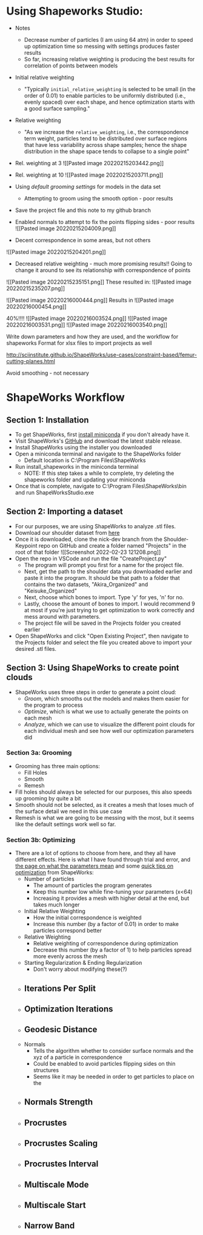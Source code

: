 # Using Shapeworks Studio:
- Notes
	- Decrease number of particles (I am using 64 atm) in order to speed up optimization time so messing with settings produces faster results
	- So far, increasing relative weighting is producing the best results for correlation of points between models
- Initial relative weighting
	- "Typically `initial_relative_weighting` is selected to be small (in the order of 0.01) to enable particles to be uniformly distributed (i.e., evenly spaced) over each shape, and hence optimization starts with a good surface sampling."
- Relative weighting
	- "As we increase the `relative_weighting`, i.e., the correspondence term weight, particles tend to be distributed over surface regions that have less variability across shape samples; hence the shape distribution in the shape space tends to collapse to a single point"
- Rel. weighting at 3
![[Pasted image 20220215203442.png]]
- Rel. weighting at 10
![[Pasted image 20220215203711.png]]

	
- Using *default grooming settings* for models in the data set
	- Attempting to groom using the smooth option - poor results
- Save the project file and this note to my github branch
- Enabled normals to attempt to fix the points flipping sides - poor results
![[Pasted image 20220215204009.png]]
- Decent correspondence in some areas, but not others

![[Pasted image 20220215204201.png]]
- Decreased relative weighting - much more promising results!! Going to change it around to see its relationship with correspondence of points

![[Pasted image 20220215235151.png]]
These resulted in:
![[Pasted image 20220215235207.png]]

![[Pasted image 20220216000444.png]]
Results in
![[Pasted image 20220216000454.png]]



40%!!!!
![[Pasted image 20220216003524.png]]
![[Pasted image 20220216003531.png]]
![[Pasted image 20220216003540.png]]

Write down parameters and how they are used, and the workflow for shapeworks
Format for xlsx files to import projects as well

http://sciinstitute.github.io/ShapeWorks/use-cases/constraint-based/femur-cutting-planes.html


Avoid smoothing - not necessary 


# ShapeWorks Workflow
## Section 1: Installation
- To get ShapeWorks, first [install miniconda](https://docs.conda.io/en/latest/miniconda.html) if you don't already have it.
- Visit ShapeWorks's [GitHub](https://github.com/SCIInstitute/ShapeWorks/releases) and download the latest stable release.
- Install ShapeWorks using the installer you downloaded
- Open a miniconda terminal and navigate to the ShapeWorks folder
	- Default location is C:\\Program Files\\ShapeWorks
- Run install_shapeworks in the miniconda terminal
	- NOTE: If this step takes a while to complete, try deleting the shapeworks folder and updating your miniconda
- Once that is complete, navigate to C:\\Program Files\\ShapeWorks\\bin and run ShapeWorksStudio.exe

## Section 2: Importing a dataset
- For our purposes, we are using ShapeWorks to analyze .stl files. 
- Download our shoulder dataset from [here](https://www.dropbox.com/sh/mp15p8qoanhzwyd/AAAkmvp1IcqS9lWDwHOM2_Sna?dl=0)
- Once it is downloaded, clone the nick-dev branch from the Shoulder-Keypoint repo on GitHub and create a folder named "Projects" in the root of that folder
![[Screenshot 2022-02-23 121208.png]]
- Open the repo in VSCode and run the file "CreateProject.py"
	- The program will prompt you first for a name for the project file.
	- Next, get the path to the shoulder data you downloaded earlier and paste it into the program. It should be that path to a folder that contains the two datasets, "Akira_Organized" and "Keisuke_Organized"
	- Next, choose which bones to import. Type 'y' for yes, 'n' for no.
	- Lastly, choose the amount of bones to import. I would recommend 9 at most if you're just trying to get optimization to work correctly and mess around with parameters.
	- The project file will be saved in the Projects folder you created earlier
- Open ShapeWorks and click "Open Existing Project", then navigate to the Projects folder and select the file you created above to import your desired .stl files.

## Section 3: Using ShapeWorks to create point clouds
- ShapeWorks uses three steps in order to generate a point cloud:
	- *Groom*, which smooths out the models and makes them easier for the program to process
	- *Optimize*, which is what we use to actually generate the points on each mesh
	- *Analyze*, which we can use to visualize the different point clouds for each individual mesh and see how well our optimization parameters did

### Section 3a: Grooming
- Grooming has three main options:
	- Fill Holes
	- Smooth
	- Remesh
- Fill holes should always be selected for our purposes, this also speeds up grooming by quite a bit
- Smooth should not be selected, as it creates a mesh that loses much of the surface detail we need in this use case
- Remesh is what we are going to be messing with the most, but it seems like the default settings work well so far.

### Section 3b: Optimizing
- There are a lot of options to choose from here, and they all have different effects. Here is what I have found through trial and error, and [the page on what the parameters mean](http://sciinstitute.github.io/ShapeWorks/workflow/optimize.html#xml-parameter-file) and some [quick tips on optimization](http://sciinstitute.github.io/ShapeWorks/workflow/optimize.html#parameter-dictionary-in-python) from ShapeWorks:
	- Number of particles
		- The amount of particles the program generates
		- Keep this number low while fine-tuning your parameters (x<64)
		- Increasing it provides a mesh with higher detail at the end, but takes much longer
	- Initial Relative Weighting
		- How the initial correspondence is weighted
		- Increase this number (by a factor of 0.01) in order to make particles correspond better
	- Relative Weighting
		- Relative weighting of correspondence during optimization
		- Decrease this number (by a factor of 1) to help particles spread more evenly across the mesh
	- Starting Regularization & Ending Regularization
		- Don't worry about modifying these(?)
	- Iterations Per Split
		- 
	- Optimization Iterations
		- 
	- Geodesic Distance
		- 
	- Normals
		- Tells the algorithm whether to consider surface normals and the xyz of a particle in correspondence
		- Could be enabled to avoid particles flipping sides on thin structures
		- Seems like it may be needed in order to get particles to place on the 
	- Normals Strength
		- 
	- Procrustes
		- 
	- Procrustes Scaling
		- 
	- Procrustes Interval
		- 
	- Multiscale Mode
		- 
	- Multiscale Start
		- 
	- Narrow Band
		- 